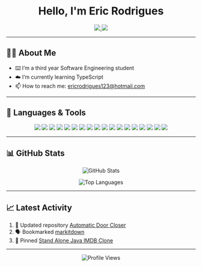 <h1 align="center">Hello, I'm Eric Rodrigues</h1>

<p align="center">
  <a href="https://www.linkedin.com/in/eric-rodrigues-01a39127a/" target="_blank">
    <img src="https://img.shields.io/badge/-LinkedIn-blue?style=flat&logo=Linkedin&logoColor=white" />
  </a>
  <a href="mailto:ericrodrigues123@hotmail.com" target="_blank">
    <img src="https://img.shields.io/badge/-Email-red?style=flat&logo=Gmail&logoColor=white" />
  </a>
</p>

---

## 👨‍💻 About Me

- ⌨️ I’m a third year Software Engineering student
- ☁️ I’m currently learning TypeScript
- 📫 How to reach me: [ericrodrigues123@hotmail.com](mailto:ericrodrigues123@hotmail.com)
---

## 🚀 Languages & Tools

<p align="center">
  <img src="https://img.shields.io/badge/-Java-007396?style=flat-square&logo=java&logoColor=white" />
  <img src="https://img.shields.io/badge/-Python-3776AB?style=flat-square&logo=python&logoColor=white" />
  <img src="https://img.shields.io/badge/-HTML5-E34F26?style=flat-square&logo=html5&logoColor=white" />
  <img src="https://img.shields.io/badge/-CSS3-1572B6?style=flat-square&logo=css3&logoColor=white" />
  <img src="https://img.shields.io/badge/-JavaScript-F7DF1E?style=flat-square&logo=javascript&logoColor=black" />
  <img src="https://img.shields.io/badge/-Node.js-339933?style=flat-square&logo=node.js&logoColor=white" />
  <img src="https://img.shields.io/badge/-React-61DAFB?style=flat-square&logo=react&logoColor=black" />
  <img src="https://img.shields.io/badge/-Git-F05032?style=flat-square&logo=git&logoColor=white" />
  <img src="https://img.shields.io/badge/-VS%20Code-007ACC?style=flat-square&logo=visual-studio-code&logoColor=white" />
  <img src="https://img.shields.io/badge/-C++-00599C?style=flat-square&logo=c%2B%2B&logoColor=white" />
  <img src="https://img.shields.io/badge/-SQL-4479A1?style=flat-square&logo=postgresql&logoColor=white" />
  <img src="https://img.shields.io/badge/-TypeScript-3178C6?style=flat-square&logo=typescript&logoColor=white" />
  <img src="https://img.shields.io/badge/-Linux-FCC624?style=flat-square&logo=linux&logoColor=black" />
  <img src="https://img.shields.io/badge/-AWS-232F3E?style=flat-square&logo=amazon-aws&logoColor=white" />
  <img src="https://img.shields.io/badge/-PostgreSQL-336791?style=flat-square&logo=postgresql&logoColor=white" />
  <img src="https://img.shields.io/badge/-MySQL-4479A1?style=flat-square&logo=mysql&logoColor=white" />
  <img src= "https://img.shields.io/badge/IntelliJIDEA-000000.svg?logo=intellij-idea&logoColor=white"/>
  <img src= "https://img.shields.io/badge/Arduino-00878F?logo=arduino&logoColor=fff&style=plastic"/>
</p>

---

## 📊 GitHub Stats

<p align="center">
  <img src="https://github-readme-stats.vercel.app/api?username=erodrigues303&show_icons=true&theme=radical" alt="GitHub Stats" />
</p>
<p align="center">
  <img src="https://github-readme-stats.vercel.app/api/top-langs/?username=erodrigues303&layout=compact&theme=radical" alt="Top Languages" />
</p>

---

## 📈 Latest Activity

<!--START_SECTION:activity-->
1. 🔄 Updated repository [Automatic Door Closer](https://github.com/erodrigues303/automatic-door-closer)
2. 🗣 Bookmarked [markitdown](https://github.com/microsoft/markitdown)
3. 📌 Pinned [Stand Alone Java IMDB Clone](https://github.com/erodrigues303/standalone-java-imdb-clone)
<!--END_SECTION:activity-->

---

<p align="center">
  <img src="https://komarev.com/ghpvc/?username=yourusername&style=flat-square&color=blue" alt="Profile Views" />
</p>
